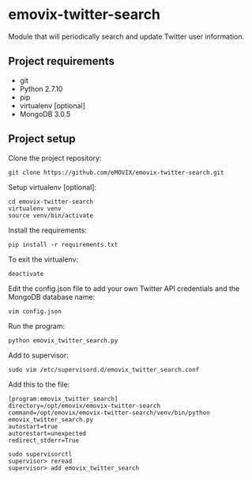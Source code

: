 # emovix-twitter-search
Module that will periodically search and update Twitter user information.

## Project requirements

- git
- Python 2.7.10
- pip
- virtualenv [optional]
- MongoDB 3.0.5

## Project setup

Clone the project repository:

    git clone https://github.com/eMOVIX/emovix-twitter-search.git

Setup virtualenv [optional]:

    cd emovix-twitter-search
    virtualenv venv
    source venv/bin/activate

Install the requirements:

    pip install -r requirements.txt

To exit the virtualenv:

    deactivate

Edit the config.json file to add your own Twitter API credentials and the MongoDB database name:

    vim config.json

Run the program:

    python emovix_twitter_search.py

Add to supervisor:

    sudo vim /etc/supervisord.d/emovix_twitter_search.conf

Add this to the file:

```
[program:emovix_twitter_search]
directory=/opt/emovix/emovix-twitter-search
command=/opt/emovix/emovix-twitter-search/venv/bin/python emovix_twitter_search.py
autostart=true
autorestart=unexpected
redirect_stderr=True
```

    sudo supervisorctl
    supervisor> reread
    supervisor> add emovix_twitter_search
